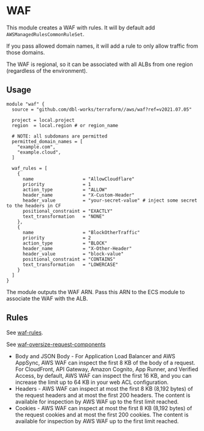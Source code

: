 # WAF

This module creates a WAF with rules. It will by default add `AWSManagedRulesCommonRuleSet`.

If you pass allowed domain names, it will add a rule to only allow traffic from those domains.

The WAF is regional, so it can be associated with all ALBs from one region (regardless of the environment).

## Usage

```hcl
module "waf" {
  source = "github.com/dbl-works/terraform//aws/waf?ref=v2021.07.05"

  project = local.project
  region  = local.region # or region_name

  # NOTE: all subdomans are permitted
  permitted_domain_names = [
    "example.com",
    "example.cloud",
  ]

  waf_rules = [
    {
      name                  = "AllowCloudflare"
      priority              = 1
      action_type           = "ALLOW"
      header_name           = "X-Custom-Header"
      header_value          = "your-secret-value" # inject some secret to the headers in CF
      positional_constraint = "EXACTLY"
      text_transformation   = "NONE"
    },
    {
      name                  = "BlockOtherTraffic"
      priority              = 2
      action_type           = "BLOCK"
      header_name           = "X-Other-Header"
      header_value          = "block-value"
      positional_constraint = "CONTAINS"
      text_transformation   = "LOWERCASE"
    }
  ]
}
```

The module outputs the WAF ARN. Pass this ARN to the ECS module to associate the WAF with the ALB.

## Rules

See [waf-rules](https://docs.aws.amazon.com/waf/latest/developerguide/waf-rules.html).

See [waf-oversize-request-components](https://docs.aws.amazon.com/waf/latest/developerguide/waf-oversize-request-components.html)

* Body and JSON Body - For Application Load Balancer and AWS AppSync, AWS WAF can inspect the first 8 KB of the body of a request. For CloudFront, API Gateway, Amazon Cognito, App Runner, and Verified Access, by default, AWS WAF can inspect the first 16 KB, and you can increase the limit up to 64 KB in your web ACL configuration.
* Headers - AWS WAF can inspect at most the first 8 KB (8,192 bytes) of the request headers and at most the first 200 headers. The content is available for inspection by AWS WAF up to the first limit reached.
* Cookies - AWS WAF can inspect at most the first 8 KB (8,192 bytes) of the request cookies and at most the first 200 cookies. The content is available for inspection by AWS WAF up to the first limit reached.
